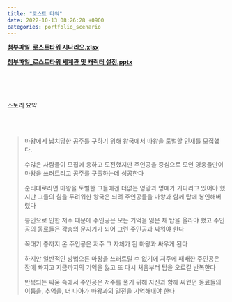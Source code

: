 ```yaml
---
title: "로스트 타워"
date: 2022-10-13 08:26:28 +0900
categories: portfolio_scenario
---
```


**[첨부파일_로스트타워 시나리오.xlsx]**

**[첨부파일_로스트타워 세계관 및 캐릭터 설정.pptx]**


<br>
<br>
<br>

스토리 요약

<br>
<br>

> 마왕에게 납치당한 공주를 구하기 위해 왕국에서 마왕을 토벌할 인재를 모집했다.
>
> 
>
> 수많은 사람들이 모집에 응하고 도전했지만 주인공을 중심으로 모인 영웅들만이 마왕을 쓰러트리고 공주를 구출하는데 성공한다
>
> 
>
> 순리대로라면 마왕을 토벌한 그들에겐 더없는 영광과 명예가 기다리고 있어야 했지만 그들의 힘을 두려워한 왕국은 되려 주인공들을 마왕과 함께 탑에 봉인해버렸다
>
> 
>
> 봉인으로 인한 저주 때문에 주인공은 모든 기억을 잃은 채 탑을 올라야 했고 주인공의 동료들은 각층의 문지기가 되어 그런 주인공과 싸워야 한다
>
> 
>
> 꼭대기 층까지 온 주인공은 저주 그 자체가 된 마왕과 싸우게 된다
>
> 
>
> 하지만 일반적인 방법으론 마왕을 쓰러트릴 수 없기에 저주에 패배한 주인공은 잠에 빠지고 지금까지의 기억을 잃고 또 다시 처음부터 탑을 오르길 반복한다
>
> 
>
> 반복되는 싸움 속에서 주인공은 저주를 풀기 위해 자신과 함께 싸웠던 동료들의 이름을, 추억을, 더 나아가 마왕과의 일전을 기억해내야 한다


[첨부파일_로스트타워 시나리오.xlsx]: https://github.com/Bloodfairy/bloodfairy.github.io/raw/main/_files/%EB%A1%9C%EC%8A%A4%ED%8A%B8%20%ED%83%80%EC%9B%8C_%EC%8B%9C%EB%82%98%EB%A6%AC%EC%98%A4.xlsx
[첨부파일_로스트타워 세계관 및 캐릭터 설정.pptx]: https://github.com/Bloodfairy/bloodfairy.github.io/raw/main/_files/%EB%A1%9C%EC%8A%A4%ED%8A%B8%20%ED%83%80%EC%9B%8C_%EC%84%B8%EA%B3%84%EA%B4%80%20%EB%B0%8F%20%EC%BA%90%EB%A6%AD%ED%84%B0%20%EC%84%A4%EC%A0%95.pptx